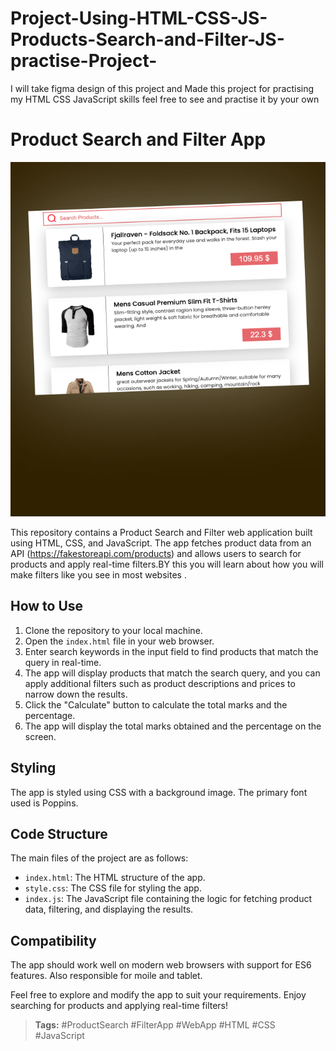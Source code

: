# Project-Using-HTML-CSS-JS-Products-Search-and-Filter-JS-practise-Project-
I will take figma design of this project and Made this project for practising my HTML CSS JavaScript  skills feel free to see and practise it by your own
# Product Search and Filter App

![Product Search and Filter App](./images/p5.png)

This repository contains a Product Search and Filter web application built using HTML, CSS, and JavaScript. The app fetches product data from an API (https://fakestoreapi.com/products) and allows users to search for products and apply real-time filters.BY this you will learn about how you will make filters like you see in most websites .

## How to Use

1. Clone the repository to your local machine.
2. Open the `index.html` file in your web browser.
3. Enter search keywords in the input field to find products that match the query in real-time.
4. The app will display products that match the search query, and you can apply additional filters such as product descriptions and prices to narrow down the results.
5. Click the "Calculate" button to calculate the total marks and the percentage.
6. The app will display the total marks obtained and the percentage on the screen.

## Styling

The app is styled using CSS with a background image. The primary font used is Poppins.

## Code Structure

The main files of the project are as follows:

- `index.html`: The HTML structure of the app.
- `style.css`: The CSS file for styling the app.
- `index.js`: The JavaScript file containing the logic for fetching product data, filtering, and displaying the results.

## Compatibility

The app should work well on modern web browsers with support for ES6 features. Also responsible for moile and tablet.

Feel free to explore and modify the app to suit your requirements. Enjoy searching for products and applying real-time filters!

> **Tags:** #ProductSearch #FilterApp #WebApp #HTML #CSS #JavaScript
